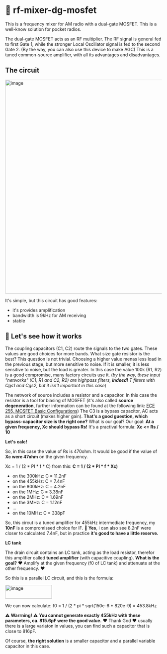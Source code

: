 # 🚀 rf-mixer-dg-mosfet

This is a frequency mixer for AM radio with a dual-gate MOSFET. This is a well-know solution for pocket radios.

The dual-gate MOSFET acts as an RF multiplier. The RF signal is general fed to first Gate 1,  while the stronger Local Oscillator signal is fed to the second Gate 2. (By the way, you can also use this device to make AGC) This is a tuned common-source amplifier, with all its advantages and disadvantages.

## The circuit

<img width="711" height="687" alt="image" src="https://github.com/user-attachments/assets/856e7a13-110a-4c03-833a-be842db9d888" />

It's simple, but this circuit has good features:

- it's provides amplification
- bandwidth is 9kHz for AM receiving
- stable

## 🧭 Let's see how it works

The coupling capacitors (C1, C2) route the signals to the two gates. These values are good choices for more bands. What size gate resistor is the best? This question is not trivial. Choosing a higher value menas less load in the previous stage, but more sensitive to noise. If it is smaller, it is less sensitive to noise, but the load is greater. In this case the value 100k (R1, R2) is a good compromise, many factory circuits use it. (*by the way, these input "networks" (C1, R1 and C2, R2) are highpass filters,  **indeed!** T filters with Cgs1 and Cgs2, but it isn't important in this case*)

The network of source includes a resistor and a capacitor. In this case the resistor is a tool for biasing of MOSFET (it's also called **source degeneration**, further information can be found at the following link: [ECE 255, MOSFET Basic
Configurations](https://engineering.purdue.edu/wcchew/ece255s18/ece%20255%20s18%20latex%20pdf%20files/ece255Lecture_16_Mar8_MOSFET_Basic_Config.pdf)) The C3 is a bypass capacitor, AC acts as a short circuit (makes higher gain). **That's a good guestion, which bypass-capacitor size is the right one?** What is our goal? Our goal: **At a given frequency, Xc should bypass Rs!** It's a practival formula: **Xc <= Rs / 10** 

**Let's calc!**

So, in this case the value of Rs is 470ohm. It would be good if the value of **Xc were 47ohm** on the given frequency. 

Xc = 1 / (2 * PI * f * C) from this: **C = 1 / (2 * PI * f * Xc)**

 - on the 300kHz: C = 11.2nF
 - on the 455kHz: C = 7.4nF
 - on the 800kHz: C = 4.2nF
 - on the 1MHz: C = 3.38nF
 - on the 2MHz: C = 1.69nF
 - on the 3MHz: C = 1.12nF
 - ...
 - on the 10MHz: C = 338pF

So, this circut is a tuned amplifier for 455kHz intermediate frequency, my **10nF** is a compromissed choice for IF. 🖤 **Yes**, i can also see 8.2nF were closer to calculated 7.4nF, but in practice **it's good to have a little reserve.**

**LC tank**

The drain circuit contains an LC tank, acting as the load resistor, therefor this amplifier called **tuned amplifier** (with capacitive coupling). **What is the goal?** ❤️ Amplify at the given frequency (f0 of LC tank) and attenuate at the other frequency. ❤️

So this is a parallel LC circuit, and this is the formula:

<img width="150" height="44" alt="image" src="https://github.com/user-attachments/assets/beb8ffd4-24f7-46f2-979e-e31d14379a7a" />

We can now calculate: f0 = 1 / (2 * pi * sqrt(150e-6 * 820e-9) = 453.8kHz

⚠️ **Warrning!** ⚠️ **You cannot generate exactly 455kHz with these parameters, ca. 815.6pF were the good value.** ❤️ Thank God ❤️ usually there is a large variaton in values, you can find such a capacitor that is close to 816pF. 

Of course, **the right solution** is a smaller capacitor and a parallel variable capacitor in this case.


